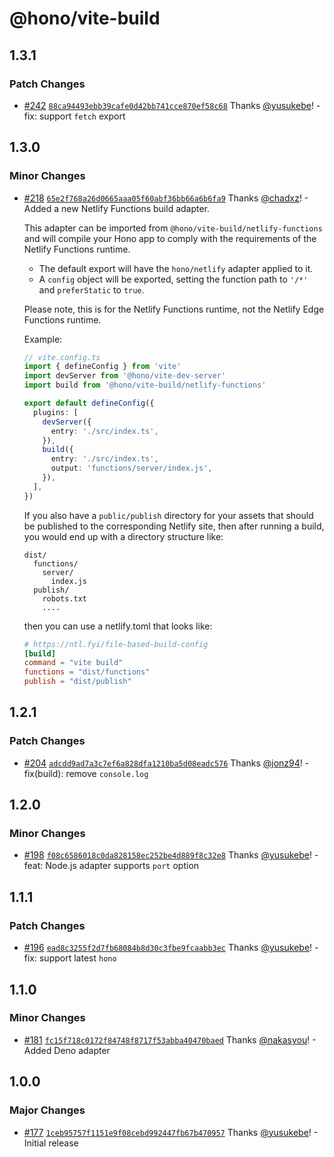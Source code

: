 # @hono/vite-build

## 1.3.1

### Patch Changes

- [#242](https://github.com/honojs/vite-plugins/pull/242) [`88ca94493ebb39cafe0d42bb741cce870ef58c68`](https://github.com/honojs/vite-plugins/commit/88ca94493ebb39cafe0d42bb741cce870ef58c68) Thanks [@yusukebe](https://github.com/yusukebe)! - fix: support `fetch` export

## 1.3.0

### Minor Changes

- [#218](https://github.com/honojs/vite-plugins/pull/218) [`65e2f768a26d0665aaa05f60abf36bb66a6b6fa9`](https://github.com/honojs/vite-plugins/commit/65e2f768a26d0665aaa05f60abf36bb66a6b6fa9) Thanks [@chadxz](https://github.com/chadxz)! - Added a new Netlify Functions build adapter.

  This adapter can be imported from `@hono/vite-build/netlify-functions` and will
  compile your Hono app to comply with the requirements of the Netlify Functions
  runtime.

  - The default export will have the `hono/netlify` adapter applied to it.
  - A `config` object will be exported, setting the function path to `'/*'` and
    `preferStatic` to `true`.

  Please note, this is for the Netlify Functions runtime, not the Netlify Edge
  Functions runtime.

  Example:

  ```ts
  // vite.config.ts
  import { defineConfig } from 'vite'
  import devServer from '@hono/vite-dev-server'
  import build from '@hono/vite-build/netlify-functions'

  export default defineConfig({
    plugins: [
      devServer({
        entry: './src/index.ts',
      }),
      build({
        entry: './src/index.ts',
        output: 'functions/server/index.js',
      }),
    ],
  })
  ```

  If you also have a `public/publish` directory for your assets that should be
  published to the corresponding Netlify site, then after running a build, you
  would end up with a directory structure like:

  ```
  dist/
    functions/
      server/
        index.js
    publish/
      robots.txt
      ....
  ```

  then you can use a netlify.toml that looks like:

  ```toml
  # https://ntl.fyi/file-based-build-config
  [build]
  command = "vite build"
  functions = "dist/functions"
  publish = "dist/publish"
  ```

## 1.2.1

### Patch Changes

- [#204](https://github.com/honojs/vite-plugins/pull/204) [`adcdd9ad7a3c7ef6a828dfa1210ba5d08eadc576`](https://github.com/honojs/vite-plugins/commit/adcdd9ad7a3c7ef6a828dfa1210ba5d08eadc576) Thanks [@jonz94](https://github.com/jonz94)! - fix(build): remove `console.log`

## 1.2.0

### Minor Changes

- [#198](https://github.com/honojs/vite-plugins/pull/198) [`f08c6586018c0da828158ec252be4d889f8c32e8`](https://github.com/honojs/vite-plugins/commit/f08c6586018c0da828158ec252be4d889f8c32e8) Thanks [@yusukebe](https://github.com/yusukebe)! - feat: Node.js adapter supports `port` option

## 1.1.1

### Patch Changes

- [#196](https://github.com/honojs/vite-plugins/pull/196) [`ead8c3255f2d7fb68084b8d30c3fbe9fcaabb3ec`](https://github.com/honojs/vite-plugins/commit/ead8c3255f2d7fb68084b8d30c3fbe9fcaabb3ec) Thanks [@yusukebe](https://github.com/yusukebe)! - fix: support latest `hono`

## 1.1.0

### Minor Changes

- [#181](https://github.com/honojs/vite-plugins/pull/181) [`fc15f718c0172f84748f8717f53abba40470baed`](https://github.com/honojs/vite-plugins/commit/fc15f718c0172f84748f8717f53abba40470baed) Thanks [@nakasyou](https://github.com/nakasyou)! - Added Deno adapter

## 1.0.0

### Major Changes

- [#177](https://github.com/honojs/vite-plugins/pull/177) [`1ceb95757f1151e9f08cebd992447fb67b470957`](https://github.com/honojs/vite-plugins/commit/1ceb95757f1151e9f08cebd992447fb67b470957) Thanks [@yusukebe](https://github.com/yusukebe)! - Initial release
